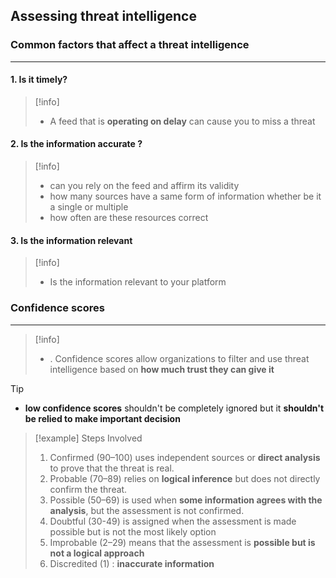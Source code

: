 ## **Assessing threat intelligence**


### Common factors that affect a threat intelligence
---
#### 1. Is it timely?

>[!info]
>- A feed that is **operating on delay** can cause you to miss a threat

#### 2. Is the information accurate ? 

>[!info]
>- can you rely on the feed and affirm its validity
>- how many sources have a same form of information whether be it a single or multiple
>- how often are these resources correct

#### 3. Is the information relevant 

>[!info]
>- Is the information relevant to your platform 


### Confidence scores 
---
>[!info]
>- . Confidence scores allow organizations to filter and use threat intelligence based on **how much trust they can give it**

>[!tip]
>- **low confidence scores** shouldn't be completely ignored but it **shouldn't be relied to make important decision**

>[!example] Steps Involved
>1. Confirmed (90–100) uses independent sources or **direct analysis** to prove that the threat is real.
>2. Probable (70–89) relies on **logical inference** but does not directly confirm the threat.
>3. Possible (50–69) is used when **some information agrees with the analysis**, but the assessment is not confirmed.
>4. Doubtful (30-49) is assigned when the assessment is made possible but is not the most likely option
>5. Improbable (2–29) means that the assessment is **possible but is not a logical approach**
>6. Discredited (1) : **inaccurate information**


